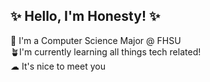 ## ✨ Hello, I'm Honesty! ✨ <br>
🌱 I'm a Computer Science Major @ FHSU <br>
🪴I'm currently learning all things tech related! <br>
☁ It's nice to meet you 

<!--
**Honesty-Beaton/honesty-beaton** is a ✨ _special_ ✨ repository because its `README.md` (this file) appears on your GitHub profile.

Here are some ideas to get you started:

- 🔭 I’m currently working on ...
- 🌱 I’m currently learning ...
- 👯 I’m looking to collaborate on ...
- 🤔 I’m looking for help with ...
- 💬 Ask me about ...
- 📫 How to reach me: ...
- 😄 Pronouns: ...
- ⚡ Fun fact: ...
-->
